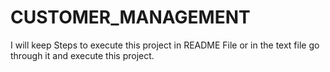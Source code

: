 # CUSTOMER_MANAGEMENT
I will keep Steps to execute this project in README File or in the text file go through it and execute this project.

